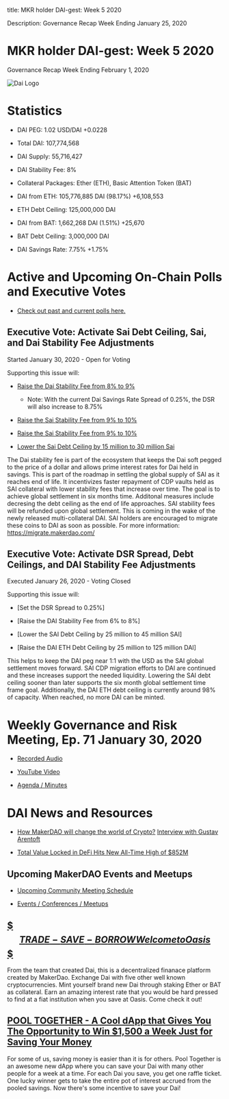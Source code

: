 title: MKR holder DAI-gest: Week 5 2020

Description:  Governance Recap Week Ending January 25, 2020

# MKR holder DAI-gest: Week 5 2020
Governance Recap Week Ending February 1, 2020

![Dai Logo](https://cdn-images-1.medium.com/max/800/1*6OgIwfhyTKd_MRRvQ1E0Vw.png)

# Statistics

* DAI PEG: 1.02 USD/DAI  +0.0228

* Total DAI:  107,774,568

* DAI Supply: 55,716,427

* DAI Stability Fee: 8%

* Collateral Packages: Ether (ETH), Basic Attention Token (BAT)

* DAI from ETH: 105,776,885 DAI (98.17%)  +6,108,553

* ETH Debt Ceiling: 125,000,000 DAI

* DAI from BAT: 1,662,268 DAI (1.51%) +25,670

* BAT Debt Ceiling: 3,000,000 DAI

* DAI Savings Rate: 7.75% +1.75%

# Active and Upcoming On-Chain Polls and Executive Votes

* [Check out past and current polls here.](https://vote.makerdao.com/polling)

## Executive Vote: Activate Sai Debt Ceiling, Sai, and Dai Stability Fee Adjustments
Started January 30, 2020 - Open for Voting

Supporting this issue will:

* [Raise the Dai Stability Fee from 8% to 9%](https://vote.makerdao.com/polling-proposal/qmwmenqrlzv7wclleq5u5qy1stfafx3ihmo9rtr2jqyteb)

     * Note: With the current Dai Savings Rate Spread of 0.25%, the DSR will also increase to 8.75%

* [Raise the Sai Stability Fee from 9% to 10%](https://vote.makerdao.com/polling-proposal/qmwmenqrlzv7wclleq5u5qy1stfafx3ihmo9rtr2jqyteb)

* [Raise the Sai Stability Fee from 9% to 10%](https://vote.makerdao.com/polling-proposal/qmnetpqqvu8wn2s86r6qt7f46s2spxaprkd9qeg6jhyzq1)

* [Lower the Sai Debt Ceiling by 15 million to 30 million Sai](https://vote.makerdao.com/polling-proposal/qmqdc58bqcfeekfn53kdcerf1xdqnkerxem86qtdrbqobh)

The Dai stability fee is part of the ecosystem that keeps the Dai soft pegged to the price of a dollar and allows prime interest rates for Dai held in savings.
This is part of the roadmap in settling the global supply of SAI as it reaches end of life. It incentivizes faster repayment of CDP vaults held as SAI collateral
with lower stability fees that increase over time. The goal is to achieve global settlement in six months time. Additonal measures include decresing the debt ceiling
as the end of life approaches. SAI stability fees will be refunded upon global settlement. This is coming in the wake of the newly released multi-collateral DAI. SAI holders are encouraged to migrate these coins to DAI as soon as possible. For more information: https://migrate.makerdao.com/

## Executive Vote: Activate DSR Spread, Debt Ceilings, and DAI Stability Fee Adjustments
Executed January 26, 2020 - Voting Closed

Supporting this issue will:

* [Set the DSR Spread to 0.25%]

* [Raise the DAI Stability Fee from 6% to 8%]

* [Lower the SAI Debt Ceiling by 25 million to 45 million SAI]

* [Raise the DAI ETH Debt Ceiling by 25 million to 125 million DAI]

This helps to keep the DAI peg near 1:1 with the USD as the SAI global settlement moves forward. SAI CDP migration efforts to DAI are continued and these increases support the needed liquidity. Lowering the SAI debt ceiling sooner than later supports the six month global settlement time frame goal. Additionally, the DAI ETH debt ceiling is currently around 98% of capacity. When reached, no more DAI can be minted.

# Weekly Governance and Risk Meeting, Ep. 71 January 30, 2020

* [Recorded Audio](https://soundcloud.com/makerdao/governance-and-risk-meeting-ep-71?in=makerdao/sets/governance-and-risk)

* [YouTube Video](https://www.youtube.com/playlist?list=PLLzkWCj8ywWNq5-90-Id6VPSsrk4OWVan)

* [Agenda / Minutes](https://forum.makerdao.com/t/agenda-discussion-scientific-governance-and-risk-thursday-january-30-9am-pst-5-00-pm-utc/1197)

# DAI News and Resources

* [How MakerDAO will change the world of Crypto?](https://cryptoticker.io/en/how-makerdao-could-change-the-crypto-space-an-interview-with-gustav-arentoft/)
  [Interview with Gustav Arentoft](https://youtu.be/cUNVWqbow7E)

* [Total Value Locked in DeFi Hits New All-Time High of $852M](https://beincrypto.com/total-value-locked-in-defi-hits-new-all-time-high-of-852m/)

## Upcoming MakerDAO Events and Meetups

* [Upcoming Community Meeting Schedule](https://medium.com/r/?url=https%3A%2F%2Fcalendar.google.com%2Fcalendar%2Fembed%3Fsrc%3Dmakerdao.com_3efhm2ghipksegl009ktniomdk%2540group.calendar.google.com%26ctz%3DAmerica%252FLos_Angeles)

* [Events / Conferences / Meetups](https://makerdao.com/en/events)

## [$$$ TRADE - SAVE - BORROW  Welcome to Oasis $$$](https://oasis.app/?lang=en) 

From the team that created Dai, this is a decentralized finanace platform
created by MakerDao.  Exchange Dai with five other well known cryptocurrencies.
Mint yourself brand new Dai through staking Ether or BAT as collateral.  Earn
an amazing interest rate that you would be hard pressed to find at a fiat
institution when you save at Oasis.  Come check it out!

## [POOL TOGETHER - A Cool dApp that Gives You The Opportunity to Win $1,500 a Week Just for Saving Your Money](https://www.pooltogether.com)

For some of us, saving money is easier than it is for others. Pool Together is an awesome
new dApp where you can save your Dai with many other people for a week at a time.  For
each Dai you save, you get one raffle ticket.  One lucky winner gets to take the
entire pot of interest accrued from the pooled savings. Now there's some incentive
to save your Dai!
